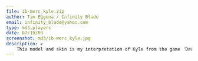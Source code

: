 ```yaml
---
file: ib-merc_kyle.zip
author: Tim Eggena / Infinity Blade
email: infinity_blade@yahoo.com
type: md3.players
date: 07/19/03
screenshot: md3/ib-merc_kyle.jpg
description: >
    This model and skin is my interpretation of Kyle from the game 'Dark Forces'.
---
```

